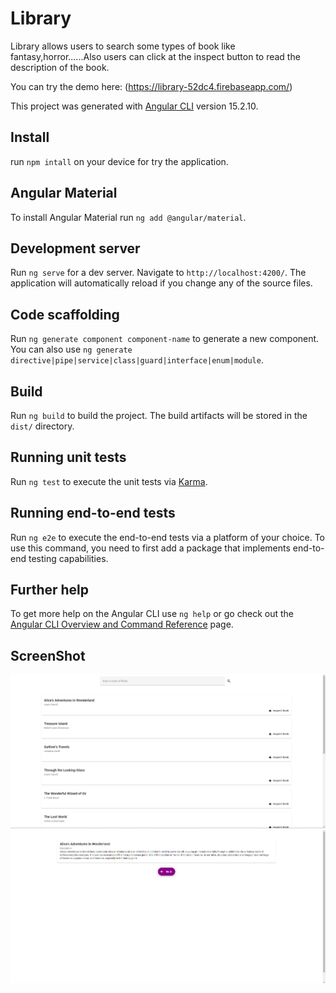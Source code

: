 # Library

Library allows users to search some types of book like fantasy,horror......Also users can click at the inspect button to read the description of the book.

You can try the demo here: (https://library-52dc4.firebaseapp.com/)

This project was generated with [Angular CLI](https://github.com/angular/angular-cli) version 15.2.10.

## Install

run `npm intall` on your device for try the application.

## Angular Material

To install Angular Material run `ng add @angular/material`.

## Development server

Run `ng serve` for a dev server. Navigate to `http://localhost:4200/`. The application will automatically reload if you change any of the source files.

## Code scaffolding

Run `ng generate component component-name` to generate a new component. You can also use `ng generate directive|pipe|service|class|guard|interface|enum|module`.

## Build

Run `ng build` to build the project. The build artifacts will be stored in the `dist/` directory.

## Running unit tests

Run `ng test` to execute the unit tests via [Karma](https://karma-runner.github.io).

## Running end-to-end tests

Run `ng e2e` to execute the end-to-end tests via a platform of your choice. To use this command, you need to first add a package that implements end-to-end testing capabilities.

## Further help

To get more help on the Angular CLI use `ng help` or go check out the [Angular CLI Overview and Command Reference](https://angular.io/cli) page.

## ScreenShot

![app-screenshot](/src/assets/Screenshot%20app1.png)
![app-screenshot](/src/assets/Screenshot%20app2.png)
